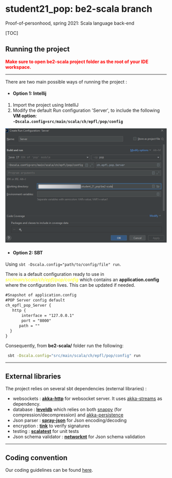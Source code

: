# student21_pop: be2-scala branch
Proof-of-personhood, spring 2021: Scala language back-end

[TOC]

## Running the project
<span style="color:red;font-weight:bold">
Make sure to open be2-scala project folder as the root of your IDE workspace.
</span>

---
There are two main possible ways of running the project :
* #### Option 1: Intellij
1. Import the project using IntelliJ
2. Modify the default  Run configuration 'Server', to include the following __VM option__: <br>
__```-Dscala.config=src/main/scala/ch/epfl/pop/config```__

![](docs/images/intellij-vm.png)

* #### Option 2: SBT
 Using `sbt -Dscala.config="path/to/config/file" run`.

 There is a default configuration ready to use in <span style="color:yellow">_src/main/scala/ch/epfl/pop/config_</span> which contains an __application.config__ where the configuration lives. This can be updated if needed.
 ```apacheconf
 #Snapshot of application.config
 #POP Server config default
ch_epfl_pop_Server {
    http {
        interface = "127.0.0.1"
        port = "8000"
       path = ""
   }
}
```
Consequently, from **be2-scala/** folder run the following:
```bash
 sbt -Dscala.config="src/main/scala/ch/epfl/pop/config" run
```

---



## External libraries

The project relies on several sbt dependencies (external libraries) :

- websockets : [**akka-http**](https://doc.akka.io/docs/akka-http/current/introduction.html) for websocket server. It uses [akka-streams](https://doc.akka.io/docs/akka/current/stream/index.html) as dependency.
- database : [**leveldb**](https://github.com/codeborui/leveldb-scala) which relies on both [snappy](https://search.maven.org/artifact/org.xerial.snappy/snappy-java/1.1.7.3/jar) (for compression/decompression) and [akka-persistence](https://doc.akka.io/docs/akka/current/persistence.html)
- Json parser : [**spray-json**](https://github.com/spray/spray-json) for Json encoding/decoding
- encryption : [**tink**](https://github.com/google/tink/blob/master/docs/JAVA-HOWTO.md) to verify signatures
- testing : [**scalatest**](https://www.scalatest.org/) for unit tests
- Json schema validator : [**networknt**](https://github.com/networknt/json-schema-validator) for Json schema validation

---



## Coding convention

Our coding guidelines can be found [here](https://docs.scala-lang.org/style/).
